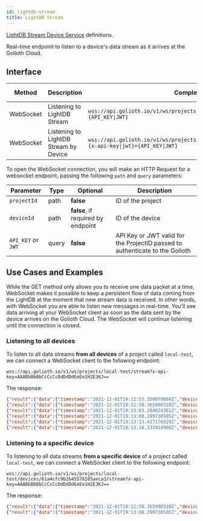 ```yaml
---
id: lightdb-stream
title: LightDB Stream
---
```


[LightDB Stream Device Service](/data-management/stored-data/lightdb-stream) definitions.

Real-time endpoint to listen to a device's data stream as it arrives at the Golioth Cloud.

## Interface

| Method    | Description                           | Complete Endpoint                                                                                         | Content Format |
| --------- | ------------------------------------- | --------------------------------------------------------------------------------------------------------- | -------------- |
| WebSocket | Listening to LightDB Stream           | `wss://api.golioth.io/v1/ws/projects/{projectId}/stream?{x-api-key\|jwt}={API_KEY\|JWT}`                    | JSON           |
| WebSocket | Listening to LightDB Stream by Device | `wss://api.golioth.io/v1/ws/projects/{projectId}/devices/{deviceId}/stream?{x-api-key\|jwt}={API_KEY\|JWT}` | JSON           |

To open the WebSocket connection, you will make an HTTP Request for a websocket endpoint, passing the following `path` and `query` parameters:

| Parameter          | Type  | Optional                           | Description                                                                  |
| ------------------ | ----- | ---------------------------------- | ---------------------------------------------------------------------------- |
| `projectId`        | path  | **false**                          | ID of the project                                                            |
| `deviceId`         | path  | **false**, if required by endpoint | ID of the device                                                             |
| `API_KEY` or `JWT` | query | **false**                          | API Key or JWT valid for the ProjectID passed to authenticate to the Golioth |

## Use Cases and Examples

While the GET method only allows you to receive one data packet at a time, WebSocket makes it possible to keep a persistent flow of data coming from the LightDB at the moment that new stream data is received. In other words, with WebSocket you are able to listen new messages in real-time. You'll see data arriving at your WebSocket client as soon as the data sent by the device arrives on the Golioth Cloud. The WebSocket will continue listening until the connection is closed.

### Listening to all devices

To listen to all data streams **from all devices** of a project called `local-test`, we can connect a WebSocket client to the following endpoint:

```
wss://api.golioth.io/v1/ws/projects/local-test/stream?x-api-key=AAABbBbBbCcCcCcDdDdDdEeEe1H2E3KJ==
```

The response:

```json
{"result":{"data":{"timestamp":"2021-12-01T19:12:53.350079884Z","deviceId":"61a4cfdfb2b45578105aeca5","data":{"temp":29}}}}
{"result":{"data":{"timestamp":"2021-12-01T19:12:58.365990318Z","deviceId":"61a4cfc9b2b45578105aeca3","data":{"led_on":true}}}}
{"result":{"data":{"timestamp":"2021-12-01T19:13:03.384024361Z","deviceId":"61a4cfdfb2b45578105aeca5","data":{"temp":29.5}}}}
{"result":{"data":{"timestamp":"2021-12-01T19:13:08.399730505Z","deviceId":"61a4cfc9b2b45578105aeca3","data":{"led_on":false}}}}
{"result":{"data":{"timestamp":"2021-12-01T19:13:13.417176929Z","deviceId":"61a4cfdfb2b45578105aeca5","data":{"temp":20}}}}
{"result":{"data":{"timestamp":"2021-12-01T19:13:18.331914908Z","deviceId":"61a4cfdfb2b45578105aeca5","data":{"temp":20.5}}}}
```

### Listening to a specific device

To listening to all data streams **from a specific device** of a project called `local-test`, we can connect a WebSocket client to the following endpoint:

```
wss://api.golioth.io/v1/ws/projects/local-test/devices/61a4cfc9b2b45578105aeca3/stream?x-api-key=AAABbBbBbCcCcCcDdDdDdEeEe1H2E3KJ==
```

The response:

```json
{"result":{"data":{"timestamp":"2021-12-01T19:12:58.365990318Z","deviceId":"61a4cfc9b2b45578105aeca3","data":{"led_on":true}}}}
{"result":{"data":{"timestamp":"2021-12-01T19:13:08.399730505Z","deviceId":"61a4cfc9b2b45578105aeca3","data":{"led_on":false}}}}
```
